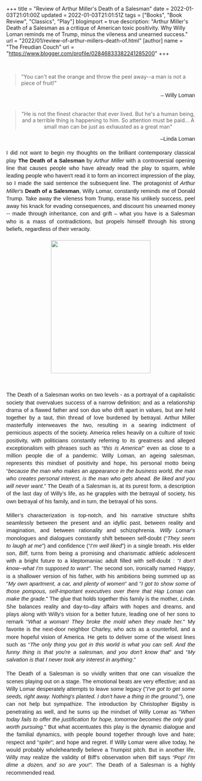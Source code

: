 +++
title = "Review of Arthur Miller's Death of a Salesman"
date = 2022-01-03T21:01:00Z
updated = 2022-01-03T21:01:51Z
tags = ["Books", "Book Review", "Classics", "Play"]
blogimport = true 
description: "Arthur Miller's Death of a Salesman as a critique of American toxic positivity. Why Willy Loman reminds me of Trump, minus the vileness and unearned success."
url = "2022/01/review-of-arthur-millers-death-of.html"
[author]
	name = "The Freudian Couch"
	uri = "https://www.blogger.com/profile/02846833382241285200"
+++

<p>&nbsp;<span style="font-family: Arial; font-size: 11pt; white-space: pre-wrap;"></span></p><blockquote>"You can't eat the orange and throw the peel away--a man is not a piece of fruit!"</blockquote><p></p><span id="docs-internal-guid-2ada08da-7fff-202c-5cf8-132b01b69b30"><p dir="ltr" style="line-height: 1.38; margin-bottom: 0pt; margin-top: 0pt; text-align: right;"><span style="font-family: Arial; font-size: 11pt; font-variant-east-asian: normal; font-variant-numeric: normal; vertical-align: baseline; white-space: pre-wrap;">– Willy Loman</span></p><br /><p dir="ltr" style="line-height: 1.38; margin-bottom: 0pt; margin-top: 0pt; text-align: right;"><span style="font-family: Arial; font-size: 11pt; font-variant-east-asian: normal; font-variant-numeric: normal; vertical-align: baseline; white-space: pre-wrap;"></span></p><blockquote style="text-align: center;">"He is not the finest character that ever lived. But he's a human being, and a terrible thing is happening to him. So attention must be paid… A small man can be just as exhausted as a great man"</blockquote></span><p></p><p dir="ltr" style="line-height: 1.38; margin-bottom: 0pt; margin-top: 0pt; text-align: right;"><span style="font-family: Arial; font-size: 11pt; font-variant-east-asian: normal; font-variant-numeric: normal; vertical-align: baseline; white-space: pre-wrap;">–Linda Loman</span></p><br /><p dir="ltr" style="line-height: 1.38; margin-bottom: 0pt; margin-top: 0pt; text-align: justify;"><span style="font-family: Arial; font-size: 11pt; font-variant-east-asian: normal; font-variant-numeric: normal; vertical-align: baseline; white-space: pre-wrap;">I did not want to begin my thoughts on the brilliant contemporary classical play </span><span style="font-family: Arial; font-size: 11pt; font-variant-east-asian: normal; font-variant-numeric: normal; font-weight: 700; vertical-align: baseline; white-space: pre-wrap;">The Death of a Salesman</span><span style="font-family: Arial; font-size: 11pt; font-variant-east-asian: normal; font-variant-numeric: normal; vertical-align: baseline; white-space: pre-wrap;"> by </span><span style="font-family: Arial; font-size: 11pt; font-style: italic; font-variant-east-asian: normal; font-variant-numeric: normal; vertical-align: baseline; white-space: pre-wrap;">Arthur Miller</span><span style="font-family: Arial; font-size: 11pt; font-variant-east-asian: normal; font-variant-numeric: normal; vertical-align: baseline; white-space: pre-wrap;"> with a controversial opening line that causes people who have already read the play to squirm, while leading people who haven't read it to form an incorrect impression of the play, so I made the said sentence the subsequent line. The protagonist of </span><span style="font-family: Arial; font-size: 11pt; font-style: italic; font-variant-east-asian: normal; font-variant-numeric: normal; vertical-align: baseline; white-space: pre-wrap;">Arthur Miller</span><span style="font-family: Arial; font-size: 11pt; font-variant-east-asian: normal; font-variant-numeric: normal; vertical-align: baseline; white-space: pre-wrap;">'s </span><span style="font-family: Arial; font-size: 11pt; font-variant-east-asian: normal; font-variant-numeric: normal; font-weight: 700; vertical-align: baseline; white-space: pre-wrap;">Death of a Salesman</span><span style="font-family: Arial; font-size: 11pt; font-variant-east-asian: normal; font-variant-numeric: normal; vertical-align: baseline; white-space: pre-wrap;">, Willy Lomar, constantly reminds me of Donald Trump. Take away the vileness from Trump, erase his unlikely success, peel away his knack for evading consequences, and discount his unearned money -- made through inheritance, con and grift – what you have is a Salesman who is a mass of contradictions, but propels himself through his strong beliefs, regardless of their veracity.</span></p><p dir="ltr" style="line-height: 1.38; margin-bottom: 0pt; margin-top: 0pt;"><span style="font-family: Arial; font-size: 11pt; font-variant-east-asian: normal; font-variant-numeric: normal; vertical-align: baseline; white-space: pre-wrap;"><br /></span></p><p dir="ltr" style="line-height: 1.38; margin-bottom: 0pt; margin-top: 0pt;"></p><div class="separator" style="clear: both; text-align: center;"><a href="https://blogger.googleusercontent.com/img/a/AVvXsEj5EJC8FGnP0mmT5xEAx747r0bU6fwowIOTP4_E09j7aFR56jbQkXL_6cDCfIXCldSDbkmsKcN7-vNpeEFcJLE5m-oW1fLXcW5LnyfJhS3WmsNe_IITgHHJgvfOI-BtHr9GxOUpDTLoIcxvGHzYUtHa4IwxGRafu13HPNneQtJUCQCcjwxpPCi6QAxf1g=s4032" imageanchor="1" style="margin-left: 1em; margin-right: 1em;"><img border="0" data-original-height="4032" data-original-width="3024" height="354" src="https://blogger.googleusercontent.com/img/a/AVvXsEj5EJC8FGnP0mmT5xEAx747r0bU6fwowIOTP4_E09j7aFR56jbQkXL_6cDCfIXCldSDbkmsKcN7-vNpeEFcJLE5m-oW1fLXcW5LnyfJhS3WmsNe_IITgHHJgvfOI-BtHr9GxOUpDTLoIcxvGHzYUtHa4IwxGRafu13HPNneQtJUCQCcjwxpPCi6QAxf1g=w266-h354" width="266" /></a></div><span style="font-family: Arial; font-size: 11pt; font-variant-east-asian: normal; font-variant-numeric: normal; vertical-align: baseline; white-space: pre-wrap;"><br /></span><p></p><br /><p dir="ltr" style="line-height: 1.38; margin-bottom: 0pt; margin-top: 0pt; text-align: justify;"><span style="font-family: Arial; font-size: 11pt; font-variant-east-asian: normal; font-variant-numeric: normal; vertical-align: baseline; white-space: pre-wrap;">The Death of a Salesman works on two levels - as a portrayal of a capitalistic society that overvalues success of a narrow definition; and as a relationship drama of a flawed father and son duo who drift apart in values, but are held together by a taut, thin thread of love burdened by betrayal. Arthur Miller masterfully interweaves the two, resulting in a searing indictment of pernicious aspects of the society. America relies heavily on a culture of toxic positivity, with politicians constantly referring to its greatness and alleged exceptionalism with phrases such as “</span><span style="font-family: Arial; font-size: 11pt; font-style: italic; font-variant-east-asian: normal; font-variant-numeric: normal; vertical-align: baseline; white-space: pre-wrap;">this is America!</span><span style="font-family: Arial; font-size: 11pt; font-variant-east-asian: normal; font-variant-numeric: normal; vertical-align: baseline; white-space: pre-wrap;">” even as close to a million people die of a pandemic. Willy Loman, an ageing salesman, represents this mindset of positivity and hope, his personal motto being “</span><span style="font-family: Arial; font-size: 11pt; font-style: italic; font-variant-east-asian: normal; font-variant-numeric: normal; vertical-align: baseline; white-space: pre-wrap;">because the man who makes an appearance in the business world, the man who creates personal interest, is the man who gets ahead. Be liked and you will never want.</span><span style="font-family: Arial; font-size: 11pt; font-variant-east-asian: normal; font-variant-numeric: normal; vertical-align: baseline; white-space: pre-wrap;">" The Death of a Salesman is, at its purest form, a description of the last day of Willy’s life, as he grapples with the betrayal of society, his own betrayal of his family, and in turn, the betrayal of his sons.</span></p><div style="text-align: justify;"><br /></div><p dir="ltr" style="line-height: 1.38; margin-bottom: 0pt; margin-top: 0pt; text-align: justify;"><span style="font-family: Arial; font-size: 11pt; font-variant-east-asian: normal; font-variant-numeric: normal; vertical-align: baseline; white-space: pre-wrap;">Miller’s characterization is top-notch, and his narrative structure shifts seamlessly between the present and an idyllic past, between reality and imagination, and between rationality and schizophrenia. </span><span style="font-family: Arial; font-size: 11pt; font-style: italic; font-variant-east-asian: normal; font-variant-numeric: normal; vertical-align: baseline; white-space: pre-wrap;">Willy Lomar</span><span style="font-family: Arial; font-size: 11pt; font-variant-east-asian: normal; font-variant-numeric: normal; vertical-align: baseline; white-space: pre-wrap;">'s monologues and dialogues constantly shift between self-doubt (“</span><span style="font-family: Arial; font-size: 11pt; font-style: italic; font-variant-east-asian: normal; font-variant-numeric: normal; vertical-align: baseline; white-space: pre-wrap;">They seem to laugh at me</span><span style="font-family: Arial; font-size: 11pt; font-variant-east-asian: normal; font-variant-numeric: normal; vertical-align: baseline; white-space: pre-wrap;">”) and confidence (“</span><span style="font-family: Arial; font-size: 11pt; font-style: italic; font-variant-east-asian: normal; font-variant-numeric: normal; vertical-align: baseline; white-space: pre-wrap;">I’m well liked</span><span style="font-family: Arial; font-size: 11pt; font-variant-east-asian: normal; font-variant-numeric: normal; vertical-align: baseline; white-space: pre-wrap;">”) in a single breath. His elder son, </span><span style="font-family: Arial; font-size: 11pt; font-style: italic; font-variant-east-asian: normal; font-variant-numeric: normal; vertical-align: baseline; white-space: pre-wrap;">Biff</span><span style="font-family: Arial; font-size: 11pt; font-variant-east-asian: normal; font-variant-numeric: normal; vertical-align: baseline; white-space: pre-wrap;">, turns from being a promising and charismatic athletic adolescent with a bright future to a kleptomaniac adult filled with self-doubt : </span><span style="font-family: Arial; font-size: 11pt; font-style: italic; font-variant-east-asian: normal; font-variant-numeric: normal; vertical-align: baseline; white-space: pre-wrap;">"I don't know--what I'm supposed to want"</span><span style="font-family: Arial; font-size: 11pt; font-variant-east-asian: normal; font-variant-numeric: normal; vertical-align: baseline; white-space: pre-wrap;">. The second son, ironically named </span><span style="font-family: Arial; font-size: 11pt; font-style: italic; font-variant-east-asian: normal; font-variant-numeric: normal; vertical-align: baseline; white-space: pre-wrap;">Happy</span><span style="font-family: Arial; font-size: 11pt; font-variant-east-asian: normal; font-variant-numeric: normal; vertical-align: baseline; white-space: pre-wrap;">, is a shallower version of his father, with his ambitions being summed up as "</span><span style="font-family: Arial; font-size: 11pt; font-style: italic; font-variant-east-asian: normal; font-variant-numeric: normal; vertical-align: baseline; white-space: pre-wrap;">My own apartment, a car, and plenty of women</span><span style="font-family: Arial; font-size: 11pt; font-variant-east-asian: normal; font-variant-numeric: normal; vertical-align: baseline; white-space: pre-wrap;">" and "</span><span style="font-family: Arial; font-size: 11pt; font-style: italic; font-variant-east-asian: normal; font-variant-numeric: normal; vertical-align: baseline; white-space: pre-wrap;">I got to show some of those pompous, self-important executives over there that Hap Loman can make the grade.</span><span style="font-family: Arial; font-size: 11pt; font-variant-east-asian: normal; font-variant-numeric: normal; vertical-align: baseline; white-space: pre-wrap;">" The glue that holds together this family is the mother, </span><span style="font-family: Arial; font-size: 11pt; font-style: italic; font-variant-east-asian: normal; font-variant-numeric: normal; vertical-align: baseline; white-space: pre-wrap;">Linda</span><span style="font-family: Arial; font-size: 11pt; font-variant-east-asian: normal; font-variant-numeric: normal; vertical-align: baseline; white-space: pre-wrap;">. She balances reality and day-to–day affairs with hopes and dreams, and plays along with Willy’s vision for a better future, leading one of her sons to remark "</span><span style="font-family: Arial; font-size: 11pt; font-style: italic; font-variant-east-asian: normal; font-variant-numeric: normal; vertical-align: baseline; white-space: pre-wrap;">What a woman! They broke the mold when they made her.</span><span style="font-family: Arial; font-size: 11pt; font-variant-east-asian: normal; font-variant-numeric: normal; vertical-align: baseline; white-space: pre-wrap;">" My favorite is the next-door neighbor Charley, who acts as a counterfoil, and a more hopeful vision of America. He gets to deliver some of the wisest lines such as “</span><span style="font-family: Arial; font-size: 11pt; font-style: italic; font-variant-east-asian: normal; font-variant-numeric: normal; vertical-align: baseline; white-space: pre-wrap;">The only thing you got in this world is what you can sell. And the funny thing is that you're a salesman, and you don't know that</span><span style="font-family: Arial; font-size: 11pt; font-variant-east-asian: normal; font-variant-numeric: normal; vertical-align: baseline; white-space: pre-wrap;">” and “</span><span style="font-family: Arial; font-size: 11pt; font-style: italic; font-variant-east-asian: normal; font-variant-numeric: normal; vertical-align: baseline; white-space: pre-wrap;">My salvation is that I never took any interest in anything</span><span style="font-family: Arial; font-size: 11pt; font-variant-east-asian: normal; font-variant-numeric: normal; vertical-align: baseline; white-space: pre-wrap;">."</span></p><div style="text-align: justify;"><br /></div><p dir="ltr" style="line-height: 1.38; margin-bottom: 0pt; margin-top: 0pt; text-align: justify;"><span style="font-family: Arial; font-size: 11pt; font-variant-east-asian: normal; font-variant-numeric: normal; vertical-align: baseline; white-space: pre-wrap;">The Death of a Salesman is so vividly written that one can visualize the scenes playing out on a stage. The emotional beats are very effective; and as Willy Lomar desperately attempts to leave some legacy ("</span><span style="font-family: Arial; font-size: 11pt; font-style: italic; font-variant-east-asian: normal; font-variant-numeric: normal; vertical-align: baseline; white-space: pre-wrap;">I've got to get some seeds, right away. Nothing's planted. I don't have a thing in the ground.</span><span style="font-family: Arial; font-size: 11pt; font-variant-east-asian: normal; font-variant-numeric: normal; vertical-align: baseline; white-space: pre-wrap;">"), one can not help but sympathize. The introduction by Christopher Bigsby is penetrating as well, and he sums up the mindset of Willy Lomar as "</span><span style="font-family: Arial; font-size: 11pt; font-style: italic; font-variant-east-asian: normal; font-variant-numeric: normal; vertical-align: baseline; white-space: pre-wrap;">When today fails to offer the justification for hope, tomorrow becomes the only grail worth pursuing.</span><span style="font-family: Arial; font-size: 11pt; font-variant-east-asian: normal; font-variant-numeric: normal; vertical-align: baseline; white-space: pre-wrap;">" But what accentuates this play is the dynamic dialogue and the familial dynamics, with people bound together through love and hate; respect and “</span><span style="font-family: Arial; font-size: 11pt; font-style: italic; font-variant-east-asian: normal; font-variant-numeric: normal; vertical-align: baseline; white-space: pre-wrap;">spite</span><span style="font-family: Arial; font-size: 11pt; font-variant-east-asian: normal; font-variant-numeric: normal; vertical-align: baseline; white-space: pre-wrap;">”; and hope and regret. If Willy Lomar were alive today, he would probably wholeheartedly believe a Trumpist pitch. But in another life, Willy may realize the validity of Biff’s observation when Biff says </span><span style="font-family: Arial; font-size: 11pt; font-style: italic; font-variant-east-asian: normal; font-variant-numeric: normal; vertical-align: baseline; white-space: pre-wrap;">“Pop! I'm dime a dozen, and so are you!". </span><span style="font-family: Arial; font-size: 11pt; font-variant-east-asian: normal; font-variant-numeric: normal; vertical-align: baseline; white-space: pre-wrap;">The Death of a Salesman is a highly recommended read.</span></p><br /><br />
